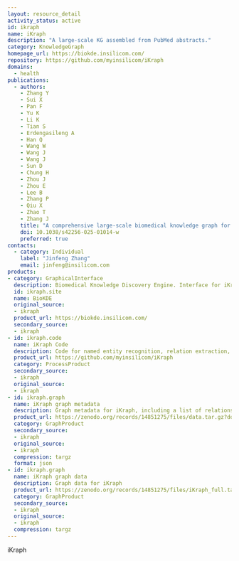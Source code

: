 ```yaml
---
layout: resource_detail
activity_status: active
id: ikraph
name: iKraph
description: "A large-scale KG assembled from PubMed abstracts."
category: KnowledgeGraph
homepage_url: https://biokde.insilicom.com/
repository: https://github.com/myinsilicom/iKraph
domains:
  - health
publications:
  - authors:
    - Zhang Y
    - Sui X
    - Pan F
    - Yu K
    - Li K
    - Tian S
    - Erdengasileng A
    - Han Q
    - Wang W
    - Wang J
    - Wang J
    - Sun D
    - Chung H
    - Zhou J
    - Zhou E
    - Lee B
    - Zhang P
    - Qiu X
    - Zhao T
    - Zhang J
    title: "A comprehensive large-scale biomedical knowledge graph for AI-powered data-driven biomedical research"
    doi: 10.1038/s42256-025-01014-w
    preferred: true
contacts:
  - category: Individual
    label: "Jinfeng Zhang"
    email: jinfeng@insilicom.com
products:
- category: GraphicalInterface
  description: Biomedical Knowledge Discovery Engine. Interface for iKraph
  id: ikraph.site
  name: BioKDE
  original_source:
  - ikraph
  product_url: https://biokde.insilicom.com/
  secondary_source:
  - ikraph
- id: ikraph.code
  name: iKraph Code
  description: Code for named entity recognition, relation extraction, and drug repurposing in assembly and analysis of iKraph
  product_url: https://github.com/myinsilicom/iKraph
  category: ProcessProduct
  secondary_source:
  - ikraph
  original_source:
  - ikraph
- id: ikraph.graph
  name: iKraph graph metadata
  description: Graph metadata for iKraph, including a list of relations, entity type-specific metadata, data sources, and drug repurposing predictions.
  product_url: https://zenodo.org/records/14851275/files/data.tar.gz?download=1
  category: GraphProduct
  secondary_source:
  - ikraph
  original_source:
  - ikraph
  compression: targz
  format: json
- id: ikraph.graph
  name: iKraph graph data
  description: Graph data for iKraph
  product_url: https://zenodo.org/records/14851275/files/iKraph_full.tar.gz?download=1
  category: GraphProduct
  secondary_source:
  - ikraph
  original_source:
  - ikraph
  compression: targz
---
```


iKraph